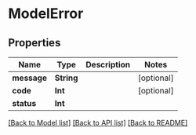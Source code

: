 # ModelError

## Properties
Name | Type | Description | Notes
------------ | ------------- | ------------- | -------------
**message** | **String** |  | [optional] 
**code** | **Int** |  | [optional] 
**status** | **Int** |  | 

[[Back to Model list]](../README.md#documentation-for-models) [[Back to API list]](../README.md#documentation-for-api-endpoints) [[Back to README]](../README.md)


